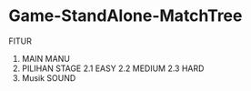 # Game-StandAlone-MatchTree
FITUR
1. MAIN MANU
2. PILIHAN STAGE
  2.1 EASY
  2.2 MEDIUM
  2.3 HARD
3. Musik SOUND
